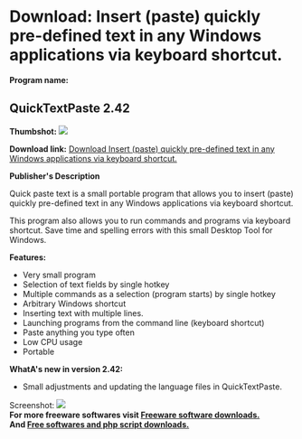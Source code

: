 # Download: Insert (paste) quickly pre-defined text in any Windows applications via keyboard shortcut.

**Program name:**

## QuickTextPaste 2.42

  
**Thumbshot:** ![](http://www.freewarefiles.com/screenshot/quicktextpaste_md.jpg)   
  
**Download link:** [Download Insert (paste) quickly pre-defined text in any Windows applications via keyboard shortcut.](http://freesoftwares.boysofts.com/QuickTextPaste_program_76072.html)  
  


**Publisher's Description**  
  


Quick paste text is a small portable program that allows you to insert (paste) quickly pre-defined text in any Windows applications via keyboard shortcut. 

This program also allows you to run commands and programs via keyboard shortcut. Save time and spelling errors with this small Desktop Tool for Windows.

**Features:**

  * Very small program 
  * Selection of text fields by single hotkey 
  * Multiple commands as a selection (program starts) by single hotkey 
  * Arbitrary Windows shortcut 
  * Inserting text with multiple lines. 
  * Launching programs from the command line (keyboard shortcut) 
  * Paste anything you type often 
  * Low CPU usage 
  * Portable 

**WhatA's new in version 2.42:**

  * Small adjustments and updating the language files in QuickTextPaste. 

  
  
Screenshot: ![](http://www.freewarefiles.com/screenshot/quicktextpaste.jpg)   
**For more freeware softwares visit [Freeware software downloads.](http://freesoftwares.boysofts.com/)**   
**And [Free softwares and php script downloads.](http://www.boysofts.com/)**
